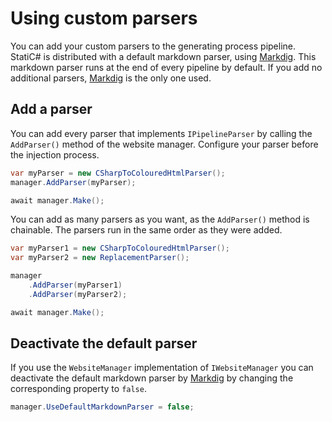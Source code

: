 # Using custom parsers

You can add your custom parsers to the generating process pipeline. StatiC# is distributed with a default markdown parser, using [Markdig](https://github.com/xoofx/markdig). This markdown parser runs at the end of every pipeline by default. If you add no additional parsers, [Markdig](https://github.com/xoofx/markdig) is the only one used.

## Add a parser

You can add every parser that implements `IPipelineParser` by calling the `AddParser()` method of the website manager. Configure your parser before the injection process.

```C#
var myParser = new CSharpToColouredHtmlParser();
manager.AddParser(myParser);

await manager.Make();
```

You can add as many parsers as you want, as the `AddParser()` method is chainable. The parsers run in the same order as they were added.

```C#
var myParser1 = new CSharpToColouredHtmlParser();
var myParser2 = new ReplacementParser();

manager
    .AddParser(myParser1)
    .AddParser(myParser2);

await manager.Make();
```

## Deactivate the default parser

If you use the `WebsiteManager` implementation of `IWebsiteManager` you can deactivate the default markdown parser by [Markdig](https://github.com/xoofx/markdig) by changing the corresponding property to `false`.

```C#
manager.UseDefaultMarkdownParser = false;
```